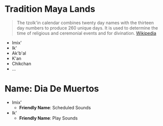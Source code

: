# Tradition Maya Lands

> The tzolk'in calendar combines twenty day names with the thirteen day numbers to produce 260 unique days. It is used to determine the time of religious and ceremonial events and for divination. [Wikipedia](https://en.wikipedia.org/wiki/Maya_calendar)

- Imix'
- Ik'
- Ak'b'al
- K'an
- Chikchan
- ...

# Name: Dia De Muertos

- Imix'
  - __Friendly Name__: Scheduled Sounds
- Ik'
  - __Friendly Name__: Play Sounds
